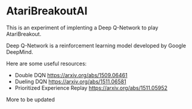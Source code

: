# AtariBreakoutAI
This is an experiment of implenting a Deep Q-Network to play AtariBreakout.

Deep Q-Network is a reinforcement learning model developed by Google DeepMind.

Here are some useful resources:
* Double DQN https://arxiv.org/abs/1509.06461
* Dueling DQN https://arxiv.org/abs/1511.06581
* Prioritized Experience Replay https://arxiv.org/abs/1511.05952

More to be updated
